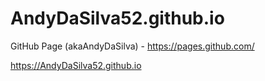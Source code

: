 # AndyDaSilva52.github.io
GitHub Page (akaAndyDaSilva) - https://pages.github.com/

https://AndyDaSilva52.github.io
